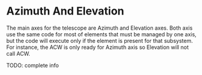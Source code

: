 # Azimuth And Elevation

The main axes for the telescope are Azimuth and Elevation axes.
Both axis use the same code for most of elements that must be managed by one axis, but the code will execute only if the element is present for that subsystem. For instance, the ACW is only ready for Azimuth axis so Elevation will not call ACW.

TODO: complete info